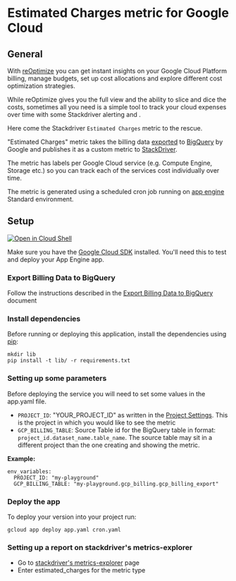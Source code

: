 # Estimated Charges metric for Google Cloud

## General

With [reOptimize](http://www.reoptimize.io/) you can get instant insights on your Google Cloud Platform billing, manage budgets, set up cost allocations and explore different cost optimization strategies.

While reOptimize gives you the full view and the ability to slice and dice the costs, sometimes all you need is a simple tool to track your cloud expenses over time with some Stackdriver alerting and .

Here come the Stackdriver `Estimated Charges` metric to the rescue.

"Estimated Charges" metric takes the billing data [exported](https://cloud.google.com/billing/docs/how-to/export-data-bigquery) to [BigQuery](https://cloud.google.com/bigquery) by Google and publishes it as a custom metric to [StackDriver](https://cloud.google.com/stackdriver/).

The metric has labels per Google Cloud service (e.g. Compute Engine, Storage etc.) so you can track each of the services cost individually over time.

The metric is generated using a scheduled cron job running on [app engine](https://cloud.google.com/appengine/) Standard environment.

## Setup
[![Open in Cloud Shell][shell_img]][shell_link]

[shell_img]: http://gstatic.com/cloudssh/images/open-btn.png
[shell_link]: https://console.cloud.google.com/cloudshell/open?git_repo=https://github.com/doitintl/estimated_charges&page=editor&open_in_editor=README.md

Make sure you have the [Google Cloud SDK](https://cloud.google.com/sdk/) installed. You'll need this to test and deploy your App Engine app.

### Export Billing Data to BigQuery
Follow the instructions described in the [Export Billing Data to BigQuery](https://cloud.google.com/billing/docs/how-to/export-data-bigquery) document 

### Install dependencies
Before running or deploying this application, install the dependencies using [pip](http://pip.readthedocs.io/en/stable/):
```
mkdir lib
pip install -t lib/ -r requirements.txt
```

### Setting up some parameters
Before deploying the service you will need to set some values in the app.yaml file.
* `PROJECT_ID`: "YOUR_PROJECT_ID" as written in the [Project Settings](https://console.cloud.google.com/iam-admin/settings/project?project=yoram-playground). This is the project in which you would like to see the metric
* `GCP_BILLING_TABLE`: Source Table id for the BigQuery table in format: `project_id.dataset_name.table_name`. The source table may sit in a different project than the one creating and showing the metric.

**Example:**
```
env_variables:
  PROJECT_ID: "my-playground"
  GCP_BILLING_TABLE: "my-playground.gcp_billing.gcp_billing_export"
```
    
### Deploy the app
To deploy your version into your project run:
```
gcloud app deploy app.yaml cron.yaml
```

### Setting up a report on stackdriver's metrics-explorer
* Go to [stackdriver's metrics-explorer](https://app.google.stackdriver.com/metrics-explorer) page
* Enter estimated_charges for the metric type
